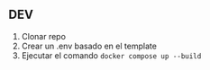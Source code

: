 ## DEV

1. Clonar repo
2. Crear un .env basado en el template
3. Ejecutar el comando `docker compose up --build`
